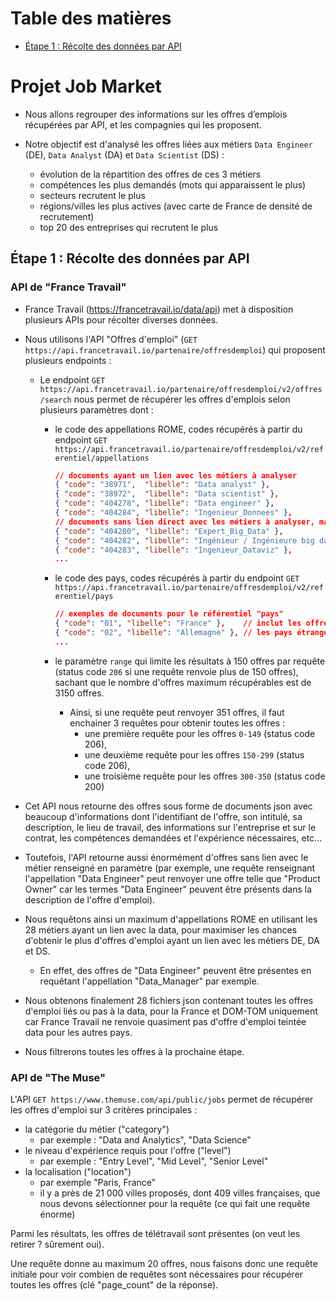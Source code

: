 # Table des matières

- [Étape 1 : Récolte des données par API](#étape-1--récolte-des-données-par-API)


# Projet Job Market


- Nous allons regrouper des informations sur les offres d’emplois récupérées par API, et les compagnies qui les proposent.

- Notre objectif est d'analysé les offres liées aux métiers `Data Engineer` (DE), `Data Analyst` (DA) et `Data Scientist` (DS) :
  - évolution de la répartition des offres de ces 3 métiers
  - compétences les plus demandés (mots qui apparaissent le plus)
  - secteurs recrutent le plus
  - régions/villes les plus actives (avec carte de France de densité de recrutement)
  - top 20 des entreprises qui recrutent le plus


## Étape 1 : Récolte des données par API

### API de "France Travail"

- France Travail (https://francetravail.io/data/api) met à disposition plusieurs APIs pour récolter diverses données.

- Nous utilisons l'API "Offres d'emploi" (`GET https://api.francetravail.io/partenaire/offresdemploi`) qui proposent plusieurs endpoints :

  - Le endpoint `GET https://api.francetravail.io/partenaire/offresdemploi/v2/offres/search` nous permet de récupérer les offres d'emplois selon plusieurs paramètres dont :
    - le code des appellations ROME, codes récupérés à partir du endpoint `GET https://api.francetravail.io/partenaire/offresdemploi/v2/referentiel/appellations`

      ```json
      // documents ayant un lien avec les métiers à analyser
      { "code": "38971",  "libelle": "Data analyst" },
      { "code": "38972",  "libelle": "Data scientist" },
      { "code": "404278", "libelle": "Data engineer" },
      { "code": "404284", "libelle": "Ingenieur_Donnees" },
      // documents sans lien direct avec les métiers à analyser, mais susceptibles de retourner des offres liées aux métiers à analyser
      { "code": "404280", "libelle": "Expert_Big_Data" },
      { "code": "404282", "libelle": "Ingénieur / Ingénieure big data" },
      { "code": "404283", "libelle": "Ingenieur_Dataviz" },
      ...
      ```

    - le code des pays, codes récupérés à partir du endpoint `GET https://api.francetravail.io/partenaire/offresdemploi/v2/referentiel/pays`

      ```json
      // exemples de documents pour le référentiel "pays"
      { "code": "01", "libelle": "France" },    // inclut les offres en France d'outre-mer
      { "code": "02", "libelle": "Allemagne" }, // les pays étrangers ne retournent malheureusement pas d'offres sur les métiers à analyser
      ...
      ```

    - le paramètre `range` qui limite les résultats à 150 offres par requête (status code `206` si une requête renvoie plus de 150 offres), sachant que le nombre d'offres maximum récupérables est de 3150 offres.
      - Ainsi, si une requête peut renvoyer 351 offres, il faut enchainer 3 requêtes pour obtenir toutes les offres :
        - une première requête pour les offres `0-149` (status code 206),
        - une deuxième requête pour les offres `150-299` (status code 206),
        - une troisième requête pour les offres `300-350` (status code 200)

- Cet API nous retourne des offres sous forme de documents json avec beaucoup d'informations dont l'identifiant de l'offre, son intitulé, sa description, le lieu de travail, des informations sur l'entreprise et sur le contrat, les compétences demandées et l'expérience nécessaires, etc...

- Toutefois, l'API retourne aussi énormément d'offres sans lien avec le métier renseigné en paramètre (par exemple, une requête renseignant l'appellation "Data Engineer" peut renvoyer une offre telle que "Product Owner" car les termes "Data Engineer" peuvent être présents dans la description de l'offre d'emploi).

- Nous requêtons ainsi un maximum d'appellations ROME en utilisant les 28 métiers ayant un lien avec la data, pour maximiser les chances d'obtenir le plus d'offres d'emploi ayant un lien avec les métiers DE, DA et DS.

  - En effet, des offres de "Data Engineer" peuvent être présentes en requêtant l'appellation "Data_Manager" par exemple.

- Nous obtenons finalement 28 fichiers json contenant toutes les offres d'emploi liés ou pas à la data, pour la France et DOM-TOM uniquement car France Travail ne renvoie quasiment pas d'offre d'emploi teintée data pour les autres pays.


- Nous filtrerons toutes les offres à la prochaine étape.

  <!-- - En effet, pour filtrer les offres de "Data Engineer", nous testons si l'intitulé d'une offre matche avec plusieurs regex définies dans le fichier `filtres_offres.yml`, et aussi si elle ne matche pas d'autres regex aussi présente dans le même fichier.

    - Par exemple, pour filtrer les offres DE, pour chaque offre, la chaîne de caractère d'un intitulé est mis en miniscule et les accents retirés, et nous gardons l'offre si l'intitulé matche la regex `(ing|eng)(.*?)(data|donnee)`, et si l'intitulé ne matche pas `scientist`.
        - Une offre dont l'intitulé est `Inginieur de donnees` sera vu comme une offre DE, malgré la typo involontaire du recruteur et déjà rencontré.
        - Une offre dont l'intitulé est `Ingénieur Data Scientist` ne sera pas vu comme une offre DE, car c'est en réalité une offre DS. -->




### API de "The Muse"

L'API `GET https://www.themuse.com/api/public/jobs` permet de récupérer les offres d'emploi sur 3 critères principales :
  - la catégorie du métier ("category")
    - par exemple : "Data and Analytics", "Data Science"
  - le niveau d'expérience requis pour l'offre ("level")
    - par exemple : "Entry Level", "Mid Level", "Senior Level"
  - la localisation ("location")
    - par exemple "Paris, France"
    - il y a près de 21 000 villes proposés, dont 409 villes françaises, que nous devons sélectionner pour la requête (ce qui fait une requête énorme)

Parmi les résultats, les offres de télétravail sont présentes (on veut les retirer ? sûrement oui).

Une requête donne au maximum 20 offres, nous faisons donc une requête initiale pour voir combien de requêtes sont nécessaires pour récupérer toutes les offres (clé "page_count" de la réponse).
